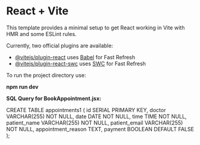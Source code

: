 # React + Vite

This template provides a minimal setup to get React working in Vite with HMR and some ESLint rules.

Currently, two official plugins are available:

- [@vitejs/plugin-react](https://github.com/vitejs/vite-plugin-react/blob/main/packages/plugin-react/README.md) uses [Babel](https://babeljs.io/) for Fast Refresh
- [@vitejs/plugin-react-swc](https://github.com/vitejs/vite-plugin-react-swc) uses [SWC](https://swc.rs/) for Fast Refresh

To run the project directory use:

**npm run dev**

**SQL Query for BookAppointment.jsx:**

CREATE TABLE appointments1 (
  id SERIAL PRIMARY KEY,
  doctor VARCHAR(255) NOT NULL,
  date DATE NOT NULL,
  time TIME NOT NULL,
  patient_name VARCHAR(255) NOT NULL,
  patient_email VARCHAR(255) NOT NULL,
  appointment_reason TEXT,
  payment BOOLEAN DEFAULT FALSE
);
